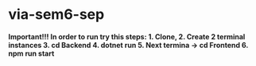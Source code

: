 # via-sem6-sep

#### Important!!! In order to run try this steps: 1. Clone, 2. Create 2 terminal instances 3. cd Backend 4. dotnet run 5. Next termina -> cd Frontend 6. npm run start

